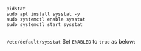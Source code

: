 ```shell
pidstat
sudo apt install sysstat -y
sudo systemctl enable sysstat
sudo systemctl start sysstat
```

##
`/etc/default/sysstat`
Set `ENABLED` to `true` as below:
